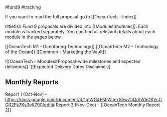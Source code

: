 #fund9 #tracking

If you want to read the full proposal go to [[OceanTech - Index]].

littlefish Fund 9 proposals are divided into [[Modules|modules]]. Each module is tracked separately. You can find all relevant details about each module in the pages below.

[[OceanTech M1 - Ocenfaring Technology]]
[[OceanTech M2 - Technology of the Ocean]]
[[Common - Marketing the Vault]]

![[OceanTech - Modules#Proposal-wide milestones and expected deliveries]]
![[Expected Delivery Dates Disclaimer]]


## Monthly Reports
Report 1 (Oct-Nov) - https://docs.google.com/document/d/1giWG4FMjWcexShwZtiQo1W5OSVcCGl12Fk7Ks3vK790/edit#
Report 2 (Nov-Dec) - [[OceanTech Monthly Report 2]]
